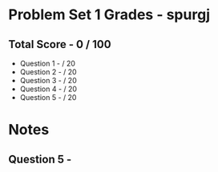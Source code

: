 # Problem Set 1 Grades - spurgj

## Total Score - 0 / 100

* Question 1 -  / 20
* Question 2 -  / 20
* Question 3 -  / 20
* Question 4 -  / 20
* Question 5 - 
 / 20

# Notes

## Question 5 - 




